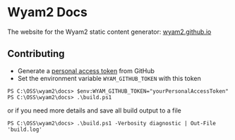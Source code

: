 # Wyam2 Docs
The website for the Wyam2 static content generator: [wyam2.github.io](http://wyam2.github.io)

## Contributing
* Generate a [personal access token](https://help.github.com/articles/creating-a-personal-access-token-for-the-command-line/) from GitHub
* Set the environment variable `WYAM_GITHUB_TOKEN` with this token

```
PS C:\OSS\wyam2\docs> $env:WYAM_GITHUB_TOKEN="yourPersonalAccessToken"
PS C:\OSS\wyam2\docs> .\build.ps1
```
or if you need more details and save all build output to a file
```
PS C:\OSS\wyam2\docs> .\build.ps1 -Verbosity diagnostic | Out-File 'build.log'
```